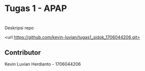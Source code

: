 # Tugas 1 - APAP

# <Sidok>
Deskripsi repo

<url https://github.com/kevin-luvian/tugas1_sidok_1706044206.git>

## Contributor
Kevin Luvian Herdianto - 1706044206 

